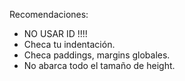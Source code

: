 Recomendaciones:

- NO USAR ID !!!!
- Checa tu indentación.
- Checa paddings, margins globales.
- No abarca todo el tamaño de height.
